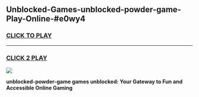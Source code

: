 
## Unblocked-Games-unblocked-powder-game-Play-Online-#e0wy4
<h3>
<a href="https://premium.freeplayer.one?title=unblocked-powder-game&ref=27F">CLICK TO PLAY</a></h3>
<hr>

<h3>
<a href="https://premium.freeplayer.one?title=unblocked-powder-game&ref=27F">CLICK 2 PLAY</a>
  
</h3>

<a href="https://premium.freeplayer.one?title=unblocked-powder-game&ref=27F"><img src="https://clearcache.store/games.png"></a>


**unblocked-powder-game games unblocked: Your Gateway to Fun and Accessible Online Gaming**
